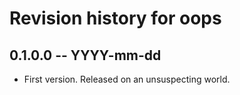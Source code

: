 # Revision history for oops

## 0.1.0.0 -- YYYY-mm-dd

* First version. Released on an unsuspecting world.

